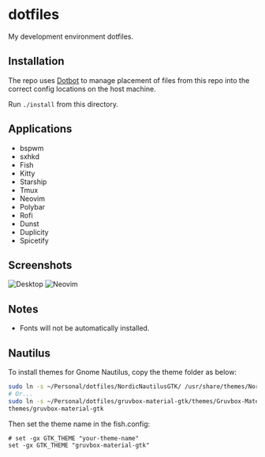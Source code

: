 # dotfiles

My development environment dotfiles.

## Installation

The repo uses [Dotbot](https://github.com/anishathalye/dotbot) to manage placement of files from this repo into the correct config locations on the host machine.

Run `./install` from this directory.

## Applications

+ bspwm
+ sxhkd
+ Fish
+ Kitty
+ Starship
+ Tmux
+ Neovim
+ Polybar
+ Rofi
+ Dunst
+ Duplicity
+ Spicetify

## Screenshots

![Desktop](https://raw.githubusercontent.com/prdanelli/dotfiles/main/screenshots/desktop.jpg)
![Neovim](https://raw.githubusercontent.com/prdanelli/dotfiles/main/screenshots/nvim.jpg)

## Notes

+ Fonts will not be automatically installed.

## Nautilus

To install themes for Gnome Nautilus, copy the theme folder as below:

```bash
sudo ln -s ~/Personal/dotfiles/NordicNautilusGTK/ /usr/share/themes/NordNautilusGTK
# Or...
sudo ln -s ~/Personal/dotfiles/gruvbox-material-gtk/themes/Gruvbox-Material-Dark /usr/share/
themes/gruvbox-material-gtk

```

Then set the theme name in the fish.config:

```fish
# set -gx GTK_THEME "your-theme-name"
set -gx GTK_THEME "gruvbox-material-gtk"
```
